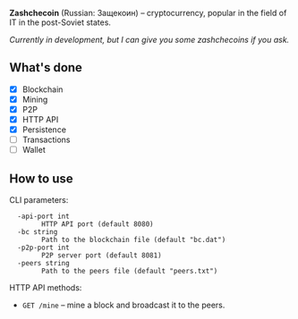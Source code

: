 **Zashchecoin** (Russian: Защекоин) – cryptocurrency, popular in the field of IT in the post-Soviet states.

*Currently in development, but I can give you some zashchecoins if you ask.*

## What's done

- [x] Blockchain
- [x] Mining
- [x] P2P
- [x] HTTP API
- [x] Persistence
- [ ] Transactions
- [ ] Wallet

## How to use

CLI parameters:

```
  -api-port int
    	HTTP API port (default 8080)
  -bc string
    	Path to the blockchain file (default "bc.dat")
  -p2p-port int
    	P2P server port (default 8081)
  -peers string
    	Path to the peers file (default "peers.txt")
```

HTTP API methods:

- `GET /mine` – mine a block and broadcast it to the peers.